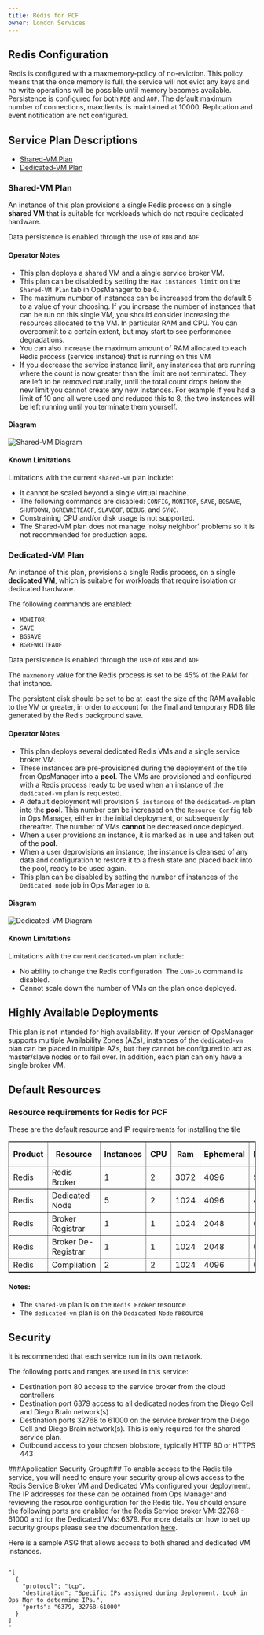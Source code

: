 ```yaml
---
title: Redis for PCF
owner: London Services
---
```


<a id ="config"></a>
## Redis Configuration 
Redis is configured with a maxmemory-policy of no-eviction. This policy means that the once memory is full, the service will not evict any keys and no write operations will be possible until memory becomes available. Persistence is configured for both `RDB` and `AOF`. The default maximum number of connections, maxclients, is maintained at 10000. Replication and event notification are not configured.  

<a id="service"></a>
## Service Plan Descriptions

* [Shared-VM Plan](#shared)
* [Dedicated-VM Plan](#dedicated)

<a id="shared"></a>
### Shared-VM Plan

An instance of this plan provisions a single Redis process on a single **shared VM** that is suitable for workloads which do not require dedicated hardware.

Data persistence is enabled through the use of `RDB` and `AOF`.

#### Operator Notes
* This plan deploys a shared VM and a single service broker VM.
* This plan can be disabled by setting the `Max instances limit` on the `Shared-VM Plan` tab in OpsManager to be `0`.
* The maximum number of instances can be increased from the default 5 to a value of your choosing. If you increase the number of instances that can be run on this single VM, you should consider increasing the resources allocated to the VM. In particular RAM and CPU. You can overcommit to a certain extent, but may start to see performance degradations.
* You can also increase the maximum amount of RAM allocated to each Redis process (service instance) that is running on this VM
* If you decrease the service instance limit, any instances that are running where the count is now greater than the limit are not terminated. They are left to be removed naturally, until the total count drops below the new limit you cannot create any new instances. For example if you had a limit of 10 and all were used and reduced this to 8, the two instances will be left running until you terminate them yourself.

#### Diagram

![Shared-VM Diagram](shared.jpeg)

#### Known Limitations

Limitations with the current `shared-vm` plan include:

* It cannot be scaled beyond a single virtual machine.
* The following commands are disabled: `CONFIG`, `MONITOR`, `SAVE`, `BGSAVE`,
  `SHUTDOWN`, `BGREWRITEAOF`, `SLAVEOF`, `DEBUG`, and `SYNC`.
* Constraining CPU and/or disk usage is not supported.
* The Shared-VM plan does not manage 'noisy neighbor' problems so it is not recommended for production apps.

<a id="dedicated"></a>
### Dedicated-VM Plan

An instance of this plan, provisions a single Redis process, on a single **dedicated VM**, which is suitable for workloads that require isolation or dedicated hardware.

The following commands are enabled:

* `MONITOR`
* `SAVE`
* `BGSAVE`
* `BGREWRITEAOF`

Data persistence is enabled through the use of `RDB` and `AOF`.

The `maxmemory` value for the Redis process is set to be 45% of the RAM for that instance.

The persistent disk should be set to be at least the size of the RAM available to the VM or greater, in order to account for the final and temporary RDB file generated by the Redis background save.

#### Operator Notes

* This plan deploys several dedicated Redis VMs and a single service broker VM.
* These instances are pre-provisioned during the deployment of the tile from OpsManager into a **pool**. The VMs are provisioned and configured with a Redis process ready to be used when an instance of the `dedicated-vm` plan is requested.
* A default deployment will provision `5 instances` of the `dedicated-vm` plan into the **pool**. This number can be increased on the `Resource Config` tab in Ops Manager, either in the initial deployment, or subsequently thereafter. The number of VMs **cannot** be decreased once deployed.
* When a user provisions an instance, it is marked as in use and taken out of the **pool**.
* When a user deprovisions an instance, the instance is cleansed of any data and configuration to restore it to a fresh state and placed back into the pool, ready to be used again.
* This plan can be disabled by setting the number of instances of the `Dedicated node` job in Ops Manager to `0`.

#### Diagram

![Dedicated-VM Diagram](dedicated.jpeg)

#### Known Limitations
Limitations with the current `dedicated-vm` plan include:

* No ability to change the Redis configuration. The `CONFIG` command is disabled.
* Cannot scale down the number of VMs on the plan once deployed.

<a id="high-availability"></a>
## Highly Available Deployments

This plan is not intended for high availability. If your version of OpsManager supports multiple Availability Zones (AZs), instances of the `dedicated-vm` plan can be placed in multiple AZs, but they cannot be configured to act as master/slave nodes or to fail over. In addition, each plan can only have a single broker VM.

<a id="resources"></a>
## Default Resources

### Resource requirements for Redis for PCF
These are the default resource and IP requirements for installing the tile
<table border="1" class="nice">
	<tr>
		<th>Product</th>
		<th>Resource</th>
		<th>Instances</th>
		<th>CPU</th>
		<th>Ram</th>
		<th>Ephemeral</th>
		<th>Persistent</th>
		<th>Static IP</th>
		<th>Dynamic IP</th>
	</tr>
	<tr>
 		<td>Redis</td>
	 	<td>Redis Broker</td>
	 	<td>1</td>
		<td>2</td>
	 	<td>3072</td>
		<td>4096</td>
	 	<td>9216</td>
	 	<td>1</td>
	 	<td>0</td>
 	</tr>
 	<tr>
 		<td>Redis</td>
 		<td>Dedicated Node</td>
 		<td>5</td>
 		<td>2</td>
 		<td>1024</td>
 		<td>4096</td>
 		<td>4096</td>
 		<td>1</td>
 		<td>0</td>
 	</tr>
 	<tr>
 		<td>Redis</td>
 		<td>Broker Registrar</td>
 		<td>1</td>
 		<td>1</td>
 		<td>1024</td>
 		<td>2048</td>
 		<td>0</td>
 		<td>0</td>
 		<td>1</td>
 	</tr>
	<tr>
		<td>Redis</td>
		<td>Broker De-Registrar</td>
		<td>1</td>
		<td>1</td>
		<td>1024</td>
		<td>2048</td>
		<td>0</td>
		<td>0</td>
		<td>1</td>
	</tr>
	<tr>
		<td>Redis</td>
		<td>Compliation</td>
		<td>2</td>
		<td>2</td>
		<td>1024</td>
		<td>4096</td>
		<td>0</td>
		<td>0</td>
		<td>1</td>
	</tr>
</table>

#### Notes:
* The `shared-vm` plan is on the `Redis Broker` resource
* The `dedicated-vm` plan is on the `Dedicated Node` resource

<a id="security"></a>
## Security
It is recommended that each service run in its own network.

The following ports and ranges are used in this service:

* Destination port 80 access to the service broker from the cloud controllers
* Destination port 6379 access to all dedicated nodes from the Diego Cell and Diego Brain network(s)
* Destination ports 32768 to 61000 on the service broker from the Diego Cell and Diego Brain network(s). This is only required for the shared service plan.
* Outbound access to your chosen blobstore, typically HTTP 80 or HTTPS 443

###Application Security Group###
To enable access to the Redis tile service, you will need to ensure your security group allows access to the Redis Service Broker VM and Dedicated VMs configured your deployment. The IP addresses for these can be obtained from Ops Manager and reviewing the resource configuration for the Redis tile. You should ensure the following ports are enabled for the Redis Service broker VM: 32768 - 61000 and for the Dedicated VMs: 6379. For more details on how to set up security groups please see the documentation [here](http://docs.pivotal.io/pivotalcf/1-7/adminguide/app-sec-groups.html). 

Here is a sample ASG that allows access to both shared and dedicated VM instances.

<pre class="highlight plaintext">
<code>
"[
  {
    "protocol": "tcp",
    "destination": "Specific IPs assigned during deployment. Look in Ops Mgr to determine IPs.",
    "ports": "6379, 32768-61000"
  }
]
"
</code>
</pre>
